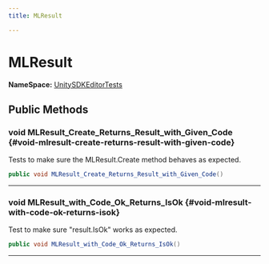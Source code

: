 ```yaml
---
title: MLResult

---
```


# MLResult



**NameSpace:** 
[UnitySDKEditorTests](/versioned_docs/version-31-Aug-2023/unity-api/api/UnitySDKEditorTests/UnitySDKEditorTests.md) 








## Public Methods

### void MLResult_Create_Returns_Result_with_Given_Code {#void-mlresult-create-returns-result-with-given-code}

Tests to make sure the MLResult.Create method behaves as expected. 

```csharp
public void MLResult_Create_Returns_Result_with_Given_Code()
```






-----------

### void MLResult_with_Code_Ok_Returns_IsOk {#void-mlresult-with-code-ok-returns-isok}

Test to make sure "result.IsOk" works as expected. 

```csharp
public void MLResult_with_Code_Ok_Returns_IsOk()
```






-----------


